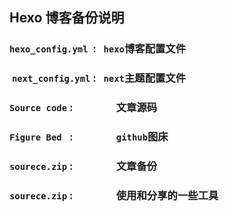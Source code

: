 ## Hexo 博客备份说明

###  `hexo_config.yml`  :    `hexo`博客配置文件

###  `next_config.yml`  :    `next`主题配置文件

###  `Source code` :        &emsp;&emsp;&emsp;&emsp;文章源码

### `Figure Bed ` : &emsp;&emsp;&emsp;&emsp;`github`图床

### `sourece.zip` : &emsp;&emsp;&emsp;&emsp;文章备份


### `sourece.zip` : &emsp;&emsp;&emsp;&emsp;使用和分享的一些工具
